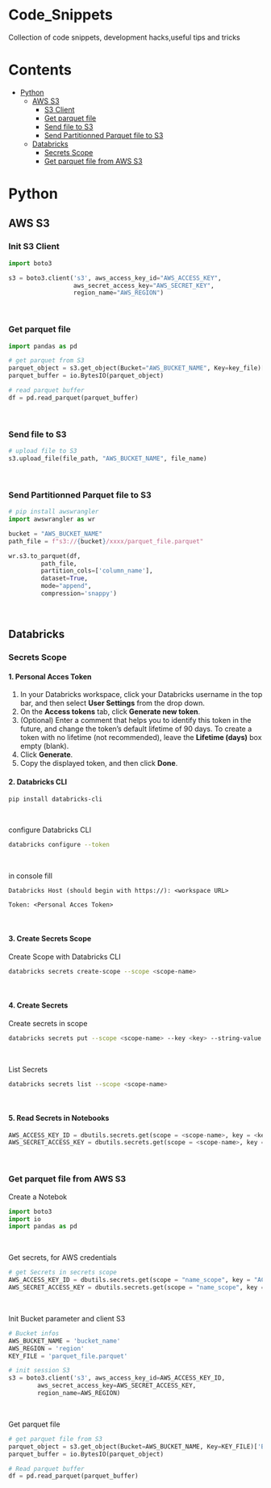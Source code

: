 # Code_Snippets
Collection of code snippets, development hacks,useful tips and tricks

# Contents

* [Python](#python)
	* [AWS S3](#init-aws-s3)
		* [S3 Client](#s3-client)
		* [Get parquet file](#get-parquet-file)
		* [Send file to S3 ](#send-file-to-s3 )
		* [Send Partitionned Parquet file to S3](#send-partitionned-parquet-file-to-s3)
	* [Databricks](#databricks)
		* [Secrets Scope](#secrets-scope)
		* [Get parquet file from AWS S3](#get-parquet-file-from-aws-s3)


# Python 

## AWS S3 

### Init S3 Client 
```python 
import boto3

s3 = boto3.client('s3', aws_access_key_id="AWS_ACCESS_KEY",
				  aws_secret_access_key="AWS_SECRET_KEY",
				  region_name="AWS_REGION")

```
&nbsp;

### Get parquet file 
```python
import pandas as pd

# get parquet from S3
parquet_object = s3.get_object(Bucket="AWS_BUCKET_NAME", Key=key_file)['Body'].read()
parquet_buffer = io.BytesIO(parquet_object)

# read parquet buffer
df = pd.read_parquet(parquet_buffer)
```
&nbsp;

### Send file to S3 
```python
# upload file to S3
s3.upload_file(file_path, "AWS_BUCKET_NAME", file_name)
```
&nbsp;

### Send Partitionned Parquet file to S3 
```python
# pip install awswrangler
import awswrangler as wr

bucket = "AWS_BUCKET_NAME"
path_file = f"s3://{bucket}/xxxx/parquet_file.parquet"

wr.s3.to_parquet(df,
		 path_file,
		 partition_cols=['column_name'], 
		 dataset=True,
		 mode="append", 
		 compression='snappy')
```
&nbsp;


## Databricks
### Secrets Scope

#### 1. Personal Acces Token 
1. In your Databricks workspace, click your Databricks username in the top bar, and then select **User Settings** from the drop down.
2.  On the **Access tokens** tab, click **Generate new token**.
3.  (Optional) Enter a comment that helps you to identify this token in the future, and change the token’s default lifetime of 90 days. To create a token with no lifetime (not recommended), leave the **Lifetime (days)** box empty (blank).
4.  Click **Generate**.    
5.  Copy the displayed token, and then click **Done**.
&nbsp;

#### 2. Databricks CLI 
```bash 
pip install databricks-cli
```
&nbsp;

configure Databricks CLI 
```bash 
databricks configure --token
```
&nbsp;

in console fill
```console 
Databricks Host (should begin with https://): <workspace URL>

Token: <Personal Acces Token>
```
&nbsp;

#### 3. Create Secrets Scope
Create Scope with Databricks CLI 
```bash 
databricks secrets create-scope --scope <scope-name>
```
&nbsp;

#### 4. Create Secrets 
Create secrets in scope 
```bash 
databricks secrets put --scope <scope-name> --key <key> --string-value <value> 
```
&nbsp;

List Secrets 
```bash 
databricks secrets list --scope <scope-name>
```
&nbsp;

#### 5. Read Secrets in Notebooks 
```python 
AWS_ACCESS_KEY_ID = dbutils.secrets.get(scope = <scope-name>, key = <key>)
AWS_SECRET_ACCESS_KEY = dbutils.secrets.get(scope = <scope-name>, key = <key>)
```
&nbsp;


### Get parquet file from AWS S3 
Create a Notebok 

```python 
import boto3
import io
import pandas as pd
```
&nbsp;

Get secrets, for AWS credentials
```python 
# get Secrets in secrets scope
AWS_ACCESS_KEY_ID = dbutils.secrets.get(scope = "name_scope", key = "ACCESS_KEY_ID")
AWS_SECRET_ACCESS_KEY = dbutils.secrets.get(scope = "name_scope", key = "SECRET_KEY")
```
&nbsp;

Init Bucket parameter and client S3 
```python
# Bucket infos 
AWS_BUCKET_NAME = 'bucket_name'
AWS_REGION = 'region'
KEY_FILE = 'parquet_file.parquet'

# init session S3 
s3 = boto3.client('s3', aws_access_key_id=AWS_ACCESS_KEY_ID,
		aws_secret_access_key=AWS_SECRET_ACCESS_KEY,
		region_name=AWS_REGION)
```
&nbsp;

Get parquet file 
```python
# get parquet file from S3
parquet_object = s3.get_object(Bucket=AWS_BUCKET_NAME, Key=KEY_FILE)['Body'].read()
parquet_buffer = io.BytesIO(parquet_object)

# Read parquet buffer 
df = pd.read_parquet(parquet_buffer)
```


